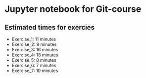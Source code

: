 # Jupyter notebook for Git-course

## Estimated times for exercies
* Exercise_1: 11 minutes
* Exercise_2: 9 minutes
* Exercise_3: 16 minutes
* Exercise_4: 18 minutes
* Exercise_5: 8 minutes
* Exercise_6: 7 minutes
* Exercise_7: 10 minutes
